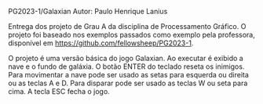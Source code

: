 PG2023-1/Galaxian 
Autor: Paulo Henrique Lanius

Entrega dos projeto de Grau A da disciplina de Processamento Gráfico.
O projeto foi baseado nos exemplos passados como exemplo pela professora, disponível em https://github.com/fellowsheep/PG2023-1.

O projeto é uma versão básica do jogo Galaxian.
Ao executar é exibido a nave e o fundo de galáxia. 
O botão ENTER do teclado reseta os inimigos.
Para movimentar a nave pode ser usado as setas para esquerda ou direita ou as teclas A e D.
Para disparar pode ser usado as teclas W ou seta para cima.
A tecla ESC fecha o jogo.
